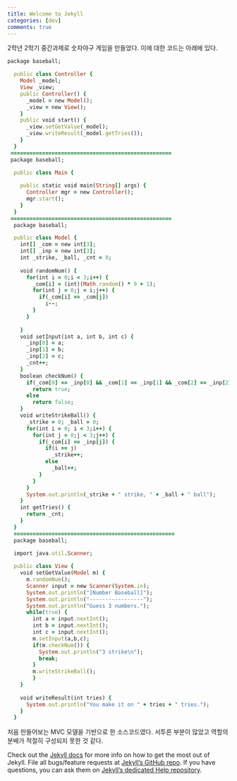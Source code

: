 ```yaml
---
title: Welcome to Jekyll
categories: [dev]
comments: true
---
```


2학년 2학기 중간과제로 숫자야구 게임을 만들었다. 이에 대한 코드는 아래에 있다.
```ruby
package baseball;

  public class Controller {
    Model _model;
    View _view;
    public Controller() {
      _model = new Model();
      _view = new View();
    }
    public void start() {
      _view.setGetValue(_model);
      _view.writeResult(_model.getTries());
    }
  }
 ===================================================
 package baseball;

  public class Main {
  
    public static void main(String[] args) {
      Controller mgr = new Controller();
      mgr.start();
    }
  }
 ===================================================
  package baseball;

  public class Model {
    int[] _com = new int[3];
    int[] _inp = new int[3];
    int _strike, _ball, _cnt = 0;
    
    void randomNum() {
      for(int i = 0;i < 3;i++) {
        _com[i] = (int)(Math.random() * 9 + 1);
        for(int j = 0;j < i;j++) {
          if(_com[i] == _com[j])
            i--;
        }
      }
  
    }
    void setInput(int a, int b, int c) {
      _inp[0] = a; 
      _inp[1] = b; 
      _inp[2] = c; 
      _cnt++;
    }
    boolean checkNum() {
      if(_com[0] == _inp[0] && _com[1] == _inp[1] && _com[2] == _inp[2])
        return true;
      else
        return false;
    }
    void writeStrikeBall() {
      _strike = 0; _ball = 0;
      for(int i = 0; i < 3;i++) {
        for(int j = 0;j < 3;j++) {
          if(_com[i] == _inp[j]) {
            if(i == j)
              _strike++;
            else
              _ball++;
          }
        }
      }
      System.out.println(_strike + " strike, " + _ball + " ball");
    }
    int getTries() {
      return _cnt;
    }
  }
  ===================================================
  package baseball;

  import java.util.Scanner;
  
  public class View {
    void setGetValue(Model m) {
      m.randomNum();
      Scanner input = new Scanner(System.in);
      System.out.println("[Number Baseball]");
      System.out.println("-----------------");
      System.out.println("Guess 3 numbers.");
      while(true) {
        int a = input.nextInt();
        int b = input.nextInt();
        int c = input.nextInt();
        m.setInput(a,b,c);
        if(m.checkNum()) {
          System.out.println("3 strike\n");
          break;
        }
        m.writeStrikeBall();
        }
    }
    
    void writeResult(int tries) {
      System.out.println("You make it on " + tries + " tries.");
    }
  }
```

처음 만들어보는 MVC 모델을 기반으로 한 소스코드였다.
서투른 부분이 많았고 역할의 분배가 적절히 구성되지 못한 것 같다.

Check out the [Jekyll docs][jekyll] for more info on how to get the most out of Jekyll. File all bugs/feature requests at [Jekyll’s GitHub repo][jekyll-gh]. If you have questions, you can ask them on [Jekyll’s dedicated Help repository][jekyll-help].

[jekyll]:      http://jekyllrb.com
[jekyll-gh]:   https://github.com/jekyll/jekyll
[jekyll-help]: https://github.com/jekyll/jekyll-help
